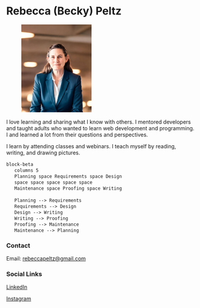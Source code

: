 # Rebecca (Becky) Peltz

<figure><img src=".gitbook/assets/beckypeltz.jpeg" alt="" width="187"><figcaption></figcaption></figure>

I love learning and sharing what I know with others. I mentored developers and taught adults who wanted to learn web development and programming. I and learned a lot from their questions and perspectives. &#x20;

I learn by attending classes and webinars. I teach myself by reading, writing, and drawing pictures.&#x20;

```mermaid
block-beta
   columns 5
   Planning space Requirements space Design
   space space space space space
   Maintenance space Proofing space Writing

   Planning --> Requirements
   Requirements --> Design
   Design --> Writing
   Writing --> Proofing
   Proofing --> Maintenance
   Maintenance --> Planning
```

###

### Contact

Email: [rebeccapeltz@gmail.com](mailto:rebeccapeltz@gmail.com)

### Social Links

[LinkedIn](https://www.linkedin.com/in/rebeccapeltz/)

[Instagram](https://www.instagram.com/rebeccapeltz/)

